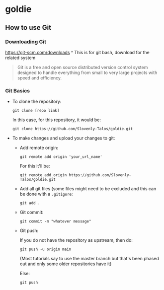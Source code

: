 # goldie

## How to use Git

### Downloading Git
https://git-scm.com/downloads
^ This is for git bash, download for the related system

> Git is a free and open source distributed version control system designed to handle everything from small to very large projects with speed and efficiency.

### Git Basics

- To clone the repository:
  ```
  git clone [repo link]
  ```
  In this case, for this repository, it would be:
  ```
  git clone https://github.com/Slovenly-Talos/goldie.git
  ```
- To make changes and upload your changes to git:
  - Add remote origin:
    ```
    git remote add origin 'your_url_name'
    ```
    For this it'll be:
    ```
    git remote add origin https://github.com/Slovenly-Talos/goldie.git
    ```
  - Add all git files (some files might need to be excluded and this can be done with a `.gitigore`:
    ```
    git add .
    ```
  - Git commit:
    ```
    git commit -m "whatever message"
    ```
  - Git push:

    If you do not have the repository as upstream, then do:
    ```
    git push -u origin main
    ```
    (Most tutorials say to use the master branch but that's been phased out and only some older repositories have it)
    
    Else:
    ```
    git push
    ```
